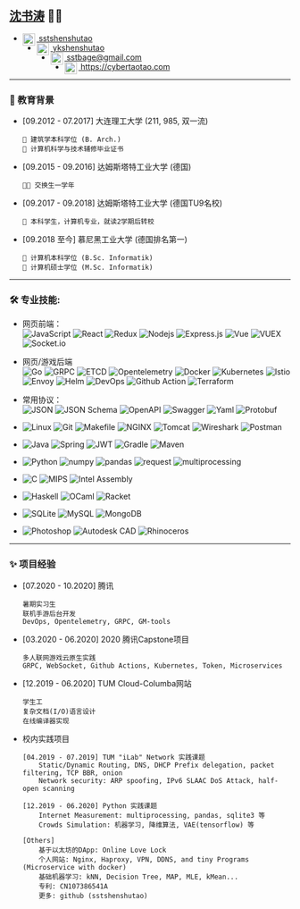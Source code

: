 ## [沈书涛](https://cybertaotao.com) 👨‍💻
<ul>
<li><a href="https://github.com/sstshenshutao/">
  <img align="left" alt="SHEN's Github" width="22px" src="https://cdn.jsdelivr.net/npm/simple-icons@3.13.0/icons/github.svg" />
    &nbsp;sstshenshutao
</a>
<br/>
<li><a href="https://github.com/sstshenshutao/sstshenshutao/blob/master/pics/wechat.png">
  <img align="left" alt="SHEN's Wechat" width="22px" src="https://cdn.jsdelivr.net/npm/simple-icons@3.13.0/icons/wechat.svg" />
    &nbsp;ykshenshutao
</a>
<br/>
<li><a href="mailto:sstbage@gmail.com">
  <img align="left" alt="SHEN's Email" width="22px" src="https://cdn.jsdelivr.net/npm/simple-icons@v3/icons/gmail.svg" />
  &nbsp;sstbage@gmail.com
</a>
<br/>
<li><a href="https://cybertaotao.com">
  <img align="left" alt="SHEN Ansari | Twitter" width="22px" src="https://cdn.jsdelivr.net/npm/simple-icons@3.13.0/icons/firefoxbrowser.svg" />
  &nbsp;https://cybertaotao.com
</a>
</ul>

* * *



### 👣 教育背景
- [09.2012 - 07.2017]  大连理工大学 (211, 985, 双一流)
    ```
    📖 建筑学本科学位 (B. Arch.) 
    📖 计算机科学与技术辅修毕业证书
    ```
- [09.2015 - 09.2016] 达姆斯塔特工业大学 (德国)
    ```
    🚀📖 交换生一学年
    ```
- [09.2017 - 09.2018] 达姆斯塔特工业大学 (德国TU9名校)
    ```
    📖 本科学生，计算机专业，就读2学期后转校
    ```
- [09.2018 至今] 慕尼黑工业大学 (德国排名第一)
    ```
    📖 计算机本科学位 (B.Sc. Informatik)
    📖 计算机硕士学位 (M.Sc. Informatik)
    ```
    

* * *


### 🛠️ 专业技能:
- 网页前端：   
![JavaScript](https://img.shields.io/badge/-JavaScript-black?style=flat-square&logo=javascript) ![React](https://img.shields.io/badge/-React-black?style=flat-square&logo=react) ![Redux](https://img.shields.io/badge/-Redux-black?style=flat-square&logo=Redux) ![Nodejs](https://img.shields.io/badge/-Nodejs-black?style=flat-square&logo=Node.js) ![Express.js](https://img.shields.io/badge/-Express-black?style=flat-square&logo=expressjs) ![Vue](https://img.shields.io/badge/-Vue-black?style=flat-square&logo=Vue.js) ![VUEX](https://img.shields.io/badge/-Vuex-black?style=flat-square&logo=Vue.js) ![Socket.io](https://img.shields.io/badge/-Socket-black?style=flat-square&logo=socket.io)

- 网页/游戏后端  
![Go](https://img.shields.io/badge/-Go-black?style=flat-square&logo=Go) 
![GRPC](https://img.shields.io/badge/-GRPC-black?style=flat-square&logo=Go) 
![ETCD](https://img.shields.io/badge/-ETCD-black?style=flat-square&logo=Go) 
![Opentelemetry](https://img.shields.io/badge/-Opentelemetry-black?style=flat-square&logo=Go) 
![Docker](https://img.shields.io/badge/-Docker-black?style=flat-square&logo=Docker) 
![Kubernetes](https://img.shields.io/badge/-Kubernetes-black?style=flat-square&logo=Kubernetes) 
![Istio](https://img.shields.io/badge/-Istio-black?style=flat-square&logo=Istio) 
![Envoy](https://img.shields.io/badge/-Envoy-black?style=flat-square&logo=Istio) 
![Helm](https://img.shields.io/badge/-Helm-black?style=flat-square&logo=Helm) 
![DevOps](https://img.shields.io/badge/-DevOps-black?style=flat-square&logo=Azure-DevOps) 
![Github Action](https://img.shields.io/badge/-Github_Action-black?style=flat-square&logo=githubactions) 
![Terraform](https://img.shields.io/badge/-Terraform-black?style=flat-square&logo=Terraform) 



- 常用协议：   
 ![JSON](https://img.shields.io/badge/-JSON-black?style=flat-square&logo=JSON) ![JSON Schema](https://img.shields.io/badge/-JSON_Schema-black?style=flat-square&logo=JSON) ![OpenAPI](https://img.shields.io/badge/-OpenAPI-black?style=flat-square&logo=OpenAPI-Initiative) ![Swagger](https://img.shields.io/badge/-Swagger-black?style=flat-square&logo=Swagger) ![Yaml](https://img.shields.io/badge/-YAML-black?style=flat-square&logo=JSON) ![Protobuf](https://img.shields.io/badge/-Protobuf-black?style=flat-square&logo=JSON)




- ![Linux](https://img.shields.io/badge/-Linux-black?style=flat-square&logo=Linux) ![Git](https://img.shields.io/badge/-Git-black?style=flat-square&logo=git) ![Makefile](https://img.shields.io/badge/-Makefile-black?style=flat-square&logo=CMake) ![NGINX](https://img.shields.io/badge/-NGINX-black?style=flat-square&logo=NGINX) ![Tomcat](https://img.shields.io/badge/-Tomcat-black?style=flat-square&logo=Java) ![Wireshark](https://img.shields.io/badge/-Wireshark-black?style=flat-square&logo=Wireshark) ![Postman](https://img.shields.io/badge/-Postman-black?style=flat-square&logo=Postman)


- ![Java](https://img.shields.io/badge/-Java-black?style=flat-square&logo=Java) ![Spring](https://img.shields.io/badge/-Spring-black?style=flat-square&logo=Spring) ![JWT](https://img.shields.io/badge/-JWT-black?style=flat-square&logo=JSON-Web-Tokens) ![Gradle](https://img.shields.io/badge/-Gradle-black?style=flat-square&logo=Gradle) ![Maven](https://img.shields.io/badge/-Maven-black?style=flat-square&logo=Apache-Maven)


- ![Python](https://img.shields.io/badge/-Python-black?style=flat-square&logo=Python) ![numpy](https://img.shields.io/badge/-numpy-black?style=flat-square&logo=NumPy) ![pandas](https://img.shields.io/badge/-pandas-black?style=flat-square&logo=pandas) ![request](https://img.shields.io/badge/-request-black?style=flat-square&logo=Python) ![multiprocessing](https://img.shields.io/badge/-multiprocessing-black?style=flat-square&logo=Python)


- ![C](https://img.shields.io/badge/-C-black?style=flat-square&logo=C) ![MIPS](https://img.shields.io/badge/-MIPS-black?style=flat-square) ![Intel Assembly](https://img.shields.io/badge/-Intel_Assembly-black?style=flat-square)

- ![Haskell](https://img.shields.io/badge/-Haskell-black?style=flat-square&logo=Haskell) ![OCaml](https://img.shields.io/badge/-OCaml-black?style=flat-square&logo=OCaml) ![Racket](https://img.shields.io/badge/-Racket-black?style=flat-square)

- ![SQLite](https://img.shields.io/badge/-SQLite-black?style=flat-square&logo=SQLite) ![MySQL](https://img.shields.io/badge/-MySQL-black?style=flat-square&logo=MySQL) ![MongoDB](https://img.shields.io/badge/-MongoDB-black?style=flat-square&logo=MongoDB)

- ![Photoshop](https://img.shields.io/badge/-Photoshop-black?style=flat-square&logo=Adobe-Photoshop) ![Autodesk CAD](https://img.shields.io/badge/-Autodesk-black?style=flat-square&logo=Autodesk) ![Rhinoceros](https://img.shields.io/badge/-Rhinoceros-black?style=flat-square&logo=Rhinoceros)


<!-- ![C++](https://img.shields.io/badge/-C-black?style=flat-square&logo=c)
![Heroku](https://img.shields.io/badge/-Heroku-black?style=flat-square&logo=heroku)
![Netlify](https://img.shields.io/badge/-Netlify-black?style=flat-square&logo=netlify)
![Vercel](https://img.shields.io/badge/-Vercel-black?style=flat-square&logo=vercel) -->

* * *

### ✨ 项目经验
    
- [07.2020 - 10.2020] 腾讯
    ```
    暑期实习生
    联机手游后台开发
    DevOps, Opentelemetry, GRPC, GM-tools
    ```

- [03.2020 - 06.2020] 2020 腾讯Capstone项目
    ```
    多人联网游戏云原生实践
    GRPC, WebSocket, Github Actions, Kubernetes, Token, Microservices
    ```

- [12.2019 - 06.2020] TUM Cloud-Columba网站
    ```
    学生工
    复杂文档(I/O)语言设计
    在线编译器实现
    ```

- 校内实践项目
    ```
    [04.2019 - 07.2019] TUM "iLab" Network 实践课题
        Static/Dynamic Routing, DNS, DHCP Prefix delegation, packet filtering, TCP BBR, onion
        Network security: ARP spoofing, IPv6 SLAAC DoS Attack, half-open scanning
    
    [12.2019 - 06.2020] Python 实践课题
        Internet Measurement: multiprocessing, pandas, sqlite3 等
        Crowds Simulation: 机器学习, 降维算法, VAE(tensorflow) 等
    
    [Others] 
        基于以太坊的DApp: Online Love Lock 
        个人网站: Nginx, Haproxy, VPN, DDNS, and tiny Programs (Microservice with docker)
        基础机器学习: kNN, Decision Tree, MAP, MLE, kMean...
        专利: CN107386541A
        更多: github (sstshenshutao)
    ```

<!-- ### 🌱 Additional -->

<!-- ### ✨ Education -->

<!--
**sstshenshutao/sstshenshutao** is a ✨ _special_ ✨ repository because its `README.md` (this file) appears on your GitHub profile.

Here are some ideas to get you started:

- 🔭 I’m currently working on ...
- 🌱 I’m currently learning ...
- 👯 I’m looking to collaborate on ...
- 🤔 I’m looking for help with ...
- 💬 Ask me about ...
- 📫 How to reach me: ...
- 😄 Pronouns: ...
- ⚡ Fun fact: ...
-->
